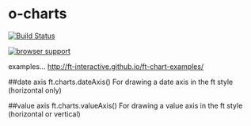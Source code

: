 # o-charts

[![Build Status](https://travis-ci.org/ft-interactive/o-charts.png?branch=master)](https://travis-ci.org/ft-interactive/o-charts)

[![browser support](https://ci.testling.com/ft-interactive/o-charts.png)
](https://ci.testling.com/ft-interactive/o-charts)

examples...
http://ft-interactive.github.io/ft-chart-examples/

##date axis
ft.charts.dateAxis()
For drawing a date axis in the ft style (horizontal only)

##value axis
ft.charts.valueAxis()
For drawing a value axis in the ft style (horizontal or vertical)
